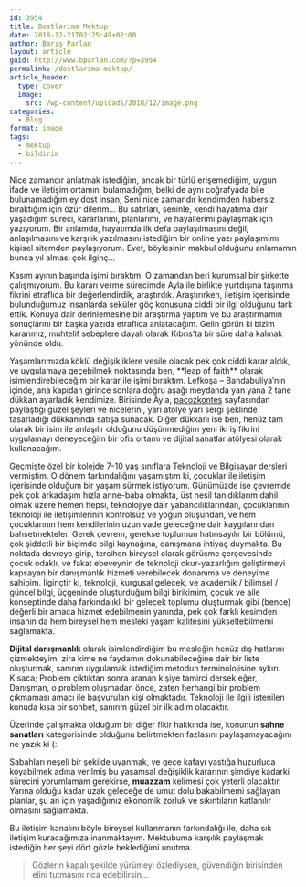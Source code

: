 ```yaml
---
id: 3954
title: Dostlarıma Mektup
date: 2018-12-21T02:25:49+02:00
author: Barış Parlan
layout: article
guid: http://www.bparlan.com/?p=3954
permalink: /dostlarima-mektup/
article_header:
  type: cover
  image:
    src: /wp-content/uploads/2018/12/image.png
categories:
  - Blog
format: image
tags:
  - mektup
  - bildirim
---
```


Nice zamandır anlatmak istediğim, ancak bir türlü erişemediğim, uygun ifade ve iletişim ortamını bulamadığım, belki de aynı coğrafyada bile bulunamadığım ey dost insan; Seni nice zamandır kendimden habersiz bıraktığım için özür dilerim... Bu satırları, seninle, kendi hayatıma dair yaşadığım süreci, kararlarımı, planlarımı, ve hayallerimi paylaşmak için yazıyorum. Bir anlamda, hayatımda ilk defa paylaşılmasını değil, anlaşılmasını ve karşılık yazılmasını istediğim bir online yazı paylaşımımı kişisel sitemden paylaşıyorum. Evet, böylesinin makbul olduğunu anlamamın bunca yıl alması çok ilginç...

Kasım ayının başında işimi bıraktım. O zamandan beri kurumsal bir şirkette çalışmıyorum. Bu kararı verme sürecimde Ayla ile birlikte yurtdışına taşınma fikrini etraflıca bir değerlendirdik, araştırdık. Araştırırken, iletişim içerisinde bulunduğumuz insanlarda seküler göç konusuna ciddi bir ilgi olduğunu fark ettik. Konuya dair derinlemesine bir araştırma yaptım ve bu araştırmamın sonuçlarını bir başka yazıda etraflıca anlatacağım. Gelin görün ki bizim kararımız, muhtelif sebeplere dayalı olarak Kıbrıs&#8217;ta bir süre daha kalmak yönünde oldu.

Yaşamlarımızda köklü değişikliklere vesile olacak pek çok ciddi karar aldık, ve uygulamaya geçebilmek noktasında ben, \*\*leap of faith\*\* olarak isimlendirebileceğim bir karar ile işimi bıraktım. Lefkoşa &#8211; Bandabuliya&#8217;nın içinde, ana kapıdan girince sonlara doğru aşağı meydanda yan yana 2 tane dükkan ayarladık kendimize. Birisinde Ayla, <a rel="noreferrer noopener" aria-label="pacozkontes (opens in a new tab)" href="http://www.facebook.com/pacozkontes" target="_blank">pacozkontes</a> sayfasından paylaştığı güzel şeyleri ve nicelerini, yarı atölye yarı sergi şeklinde tasarladığı dükkanında satışa sunacak. Diğer dükkanı ise ben, henüz tam olarak bir isim ile anlaşılır olduğunu düşünmediğim yeni iki iş fikrini uygulamayı deneyeceğim bir ofis ortamı ve dijital sanatlar atölyesi olarak kullanacağım.

Geçmişte özel bir kolejde 7-10 yaş sınıflara Teknoloji ve Bilgisayar dersleri vermiştim. O dönem farkındalığını yaşamıştım ki, çocuklar ile iletişim içerisinde olduğum bir yaşam sürmek istiyorum. Günümüzde ise çevremde pek çok arkadaşım hızla anne-baba olmakta, üst nesil tanıdıklarım dahil olmak üzere hemen hepsi, teknolojiye dair yabancılıklarından, çocuklarının teknoloji ile iletişimlerinin kontrolsüz ve yoğun oluşundan, ve hem çocuklarının hem kendilerinin uzun vade geleceğine dair kaygılarından bahsetmekteler. Gerek çevrem, gerekse toplumun hatırısayılır bir bölümü, çok şiddetli bir biçimde bilgi kaynağına, danışmana ihtiyaç duymakta. Bu noktada devreye girip, tercihen bireysel olarak görüşme çerçevesinde çocuk odaklı, ve fakat ebeveynin de teknoloji okur-yazarlığını geliştirmeyi kapsayan bir danışmanlık hizmeti verebilecek donanıma ve deneyime sahibim. İlginçtir ki, teknoloji, kurgusal gelecek, ve akademik / bilimsel / güncel bilgi, üçgeninde oluşturduğum bilgi birikimim, çocuk ve aile konseptinde daha farkındalıklı bir gelecek toplumu oluşturmak gibi (bence) değerli bir amaca hizmet edebilmenin yanında, pek çok farklı kesimden insanın da hem bireysel hem mesleki yaşam kalitesini yükseltebilmemi sağlamakta.

**Dijital danışmanlık** olarak isimlendirdiğim bu mesleğin henüz dış hatlarını çizmekteyim, zira kime ne faydamın dokunabileceğine dair bir liste oluşturmak, sanırım uygulamak istediğim metodun terminolojisine aykırı. Kısaca; Problem çıktıktan sonra aranan kişiye tamirci dersek eğer, Danışman, o problem oluşmadan önce, zaten herhangi bir problem çıkmaması amacı ile başvurulan kişi olmaktadır. Teknoloji ile ilgili istenilen konuda kısa bir sohbet, sanırım güzel bir ilk adım olacaktır.  


Üzerinde çalışmakta olduğum bir diğer fikir hakkında ise, konunun **sahne sanatları** kategorisinde olduğunu belirtmekten fazlasını paylaşamayacağım ne yazık ki (:  


Sabahları neşeli bir şekilde uyanmak, ve gece kafayı yastığa huzurluca koyabilmek adına verilmiş bu yaşamsal değişiklik kararının şimdiye kadarki sürecini yorumlamam gerekirse, **muazzam** kelimesi çok yeterli olacaktır. Yarına olduğu kadar uzak geleceğe de umut dolu bakabilmemi sağlayan planlar, şu an için yaşadığımız ekonomik zorluk ve sıkıntıların katlanılır olmasını sağlamakta.

Bu iletişim kanalını böyle bireysel kullanmanın farkındalığı ile, daha sık iletişim kuracağımıza inanmaktayım. Mektubuma karşılık paylaşmak istediğin her şeyi dört gözle beklediğimi unutma.  

<blockquote class="wp-block-quote">
  <p>
    Gözlerin kapalı şekilde yürümeyi özlediysen, güvendiğin birisinden elini tutmasını rica edebilirsin...
  </p>
</blockquote>